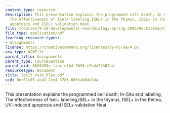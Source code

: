 ```yaml
---
content_type: resource
description: This presentation explains the programmed cell death, In-Situ end labeling,
  The effectiveness of Isel+ labeling,ISEL+ in the thymus, ISEL+ in the Retina, UV-induced
  apoptosis and ISEL+ validation Heat.
file: /courses/9-18-developmental-neurobiology-spring-2005/0ec61c05ac432fe43788603eab84d2da_lec15_rein_blas.pdf
file_type: application/pdf
learning_resource_types:
- Assignments
license: https://creativecommons.org/licenses/by-nc-sa/4.0/
ocw_type: OCWFile
parent_title: Assignments
parent_type: CourseSection
parent_uid: 0620498c-faec-efb4-9635-e7cda75302b4
resourcetype: Document
title: lec15_rein_blas.pdf
uid: 0ec61c05-ac43-2fe4-3788-603eab84d2da
---
```

This presentation explains the programmed cell death, In-Situ end labeling, The effectiveness of Isel+ labeling,ISEL+ in the thymus, ISEL+ in the Retina, UV-induced apoptosis and ISEL+ validation Heat.
